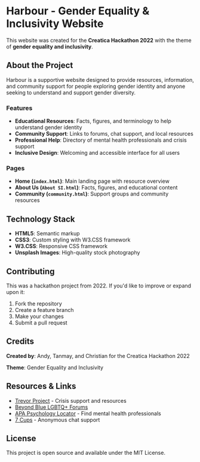 # Harbour - Gender Equality & Inclusivity Website

This website was created for the **Creatica Hackathon 2022** with the theme of **gender equality and inclusivity**.

## About the Project

Harbour is a supportive website designed to provide resources, information, and community support for people exploring gender identity and anyone seeking to understand and support gender diversity.

### Features

- **Educational Resources**: Facts, figures, and terminology to help understand gender identity
- **Community Support**: Links to forums, chat support, and local resources
- **Professional Help**: Directory of mental health professionals and crisis support
- **Inclusive Design**: Welcoming and accessible interface for all users

### Pages

- **Home (`index.html`)**: Main landing page with resource overview
- **About Us (`About SI.html`)**: Facts, figures, and educational content
- **Community (`community.html`)**: Support groups and community resources

## Technology Stack

- **HTML5**: Semantic markup
- **CSS3**: Custom styling with W3.CSS framework
- **W3.CSS**: Responsive CSS framework
- **Unsplash Images**: High-quality stock photography

## Contributing

This was a hackathon project from 2022. If you'd like to improve or expand upon it:

1. Fork the repository
2. Create a feature branch
3. Make your changes
4. Submit a pull request

## Credits

**Created by**: Andy, Tanmay, and Christian for the Creatica Hackathon 2022

**Theme**: Gender Equality and Inclusivity

## Resources & Links

- [Trevor Project](https://www.thetrevorproject.org/) - Crisis support and resources
- [Beyond Blue LGBTQ+ Forums](https://www.beyondblue.org.au/get-support/online-forums/sexuality-and-gender-identity)
- [APA Psychology Locator](https://locator.apa.org/) - Find mental health professionals
- [7 Cups](https://www.7cups.com/lgbtq-chat-room/) - Anonymous chat support

## License

This project is open source and available under the MIT License.
